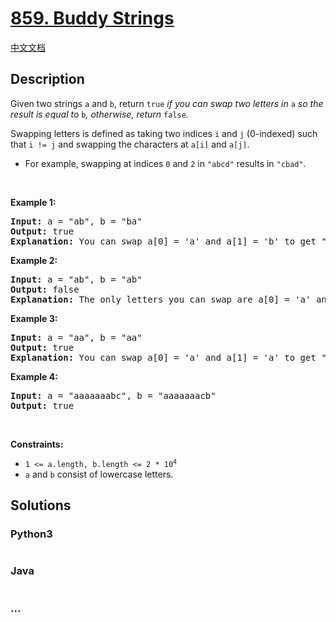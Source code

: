 # [859. Buddy Strings](https://leetcode.com/problems/buddy-strings)

[中文文档](/solution/0800-0899/0859.Buddy%20Strings/README.md)

## Description

<p>Given two strings <code>a</code> and <code>b</code>, return <code>true</code><em> if you can swap two letters in </em><code>a</code><em> so the result is equal to </em><code>b</code><em>, otherwise, return </em><code>false</code><em>.</em></p>

<p>Swapping letters is defined as taking two indices <code>i</code> and <code>j</code> (0-indexed) such that <code>i != j</code> and swapping the characters at <code>a[i]</code> and <code>a[j]</code>.</p>

<ul>
	<li>For example, swapping at indices <code>0</code> and <code>2</code> in <code>&quot;abcd&quot;</code> results in <code>&quot;cbad&quot;</code>.</li>
</ul>

<p>&nbsp;</p>
<p><strong>Example 1:</strong></p>

<pre>
<strong>Input:</strong> a = &quot;ab&quot;, b = &quot;ba&quot;
<strong>Output:</strong> true
<strong>Explanation:</strong> You can swap a[0] = &#39;a&#39; and a[1] = &#39;b&#39; to get &quot;ba&quot;, which is equal to b.
</pre>

<p><strong>Example 2:</strong></p>

<pre>
<strong>Input:</strong> a = &quot;ab&quot;, b = &quot;ab&quot;
<strong>Output:</strong> false
<strong>Explanation:</strong> The only letters you can swap are a[0] = &#39;a&#39; and a[1] = &#39;b&#39;, which results in &quot;ba&quot; != b.
</pre>

<p><strong>Example 3:</strong></p>

<pre>
<strong>Input:</strong> a = &quot;aa&quot;, b = &quot;aa&quot;
<strong>Output:</strong> true
<strong>Explanation:</strong> You can swap a[0] = &#39;a&#39; and a[1] = &#39;a&#39; to get &quot;aa&quot;, which is equal to b.
</pre>

<p><strong>Example 4:</strong></p>

<pre>
<strong>Input:</strong> a = &quot;aaaaaaabc&quot;, b = &quot;aaaaaaacb&quot;
<strong>Output:</strong> true
</pre>

<p>&nbsp;</p>
<p><strong>Constraints:</strong></p>

<ul>
	<li><code>1 &lt;= a.length, b.length &lt;= 2 * 10<sup>4</sup></code></li>
	<li><code>a</code> and <code>b</code> consist of lowercase letters.</li>
</ul>


## Solutions

<!-- tabs:start -->

### **Python3**

```python

```

### **Java**

```java

```

### **...**

```

```

<!-- tabs:end -->
